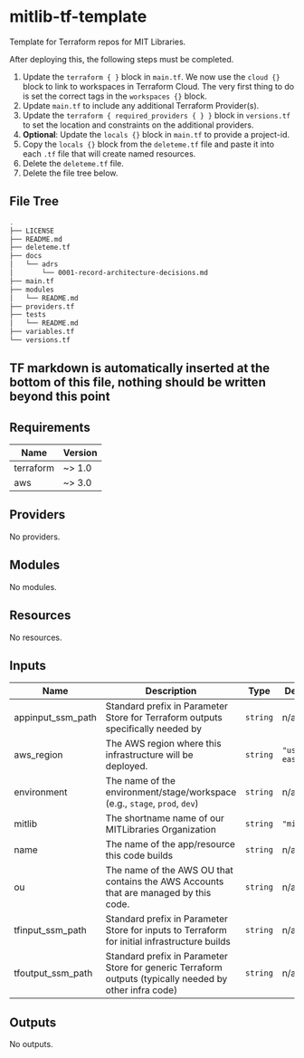 # mitlib-tf-template

Template for Terraform repos for MIT Libraries.

After deploying this, the following steps must be completed.

1. Update the `terraform { }` block in `main.tf`. We now use the `cloud {}` block to link to workspaces in Terraform Cloud. The very first thing to do is set the correct tags in the `workspaces {}` block.
1. Update `main.tf` to include any additional Terraform Provider(s).
1. Update the `terraform { required_providers { } }` block in `versions.tf` to set the location and constraints on the additional providers.
1. **Optional**: Update the `locals {}` block in `main.tf` to provide a project-id.
1. Copy the `locals {}` block from the `deleteme.tf` file and paste it into each `.tf` file that will create named resources.
1. Delete the `deleteme.tf` file.
1. Delete the file tree below.

## File Tree

```bash
.
├── LICENSE
├── README.md
├── deleteme.tf
├── docs
│   └── adrs
│       └── 0001-record-architecture-decisions.md
├── main.tf
├── modules
│   └── README.md
├── providers.tf
├── tests
│   └── README.md
├── variables.tf
└── versions.tf
```

## TF markdown is automatically inserted at the bottom of this file, nothing should be written beyond this point

<!-- BEGIN_TF_DOCS -->
## Requirements

| Name | Version |
|------|---------|
| terraform | ~> 1.0 |
| aws | ~> 3.0 |

## Providers

No providers.

## Modules

No modules.

## Resources

No resources.

## Inputs

| Name | Description | Type | Default | Required |
|------|-------------|------|---------|:--------:|
| appinput\_ssm\_path | Standard prefix in Parameter Store for Terraform outputs specifically needed by <app-name> | `string` | n/a | yes |
| aws\_region | The AWS region where this infrastructure will be deployed. | `string` | `"us-east-1"` | no |
| environment | The name of the environment/stage/workspace (e.g., `stage`, `prod`, `dev`) | `string` | n/a | yes |
| mitlib | The shortname name of our MITLibraries Organization | `string` | `"mitlib"` | no |
| name | The name of the app/resource this code builds | `string` | n/a | yes |
| ou | The name of the AWS OU that contains the AWS Accounts that are managed by this code. | `string` | n/a | yes |
| tfinput\_ssm\_path | Standard prefix in Parameter Store for inputs to Terraform for initial infrastructure builds | `string` | n/a | yes |
| tfoutput\_ssm\_path | Standard prefix in Parameter Store for generic Terraform outputs (typically needed by other infra code) | `string` | n/a | yes |

## Outputs

No outputs.
<!-- END_TF_DOCS -->
